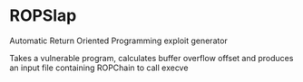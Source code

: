 # ROPSlap
Automatic Return Oriented Programming exploit generator

Takes a vulnerable program, calculates buffer overflow offset and produces an input file containing ROPChain to call execve
